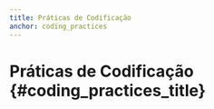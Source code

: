 ```yaml
---
title: Práticas de Codificação
anchor: coding_practices
---
```


# Práticas de Codificação {#coding_practices_title}
